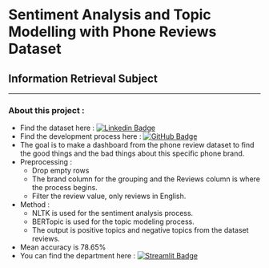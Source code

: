 # **Sentiment Analysis and Topic Modelling with Phone Reviews Dataset**
## Information Retrieval Subject

---
### About this project :
- Find the dataset here : [![Linkedin Badge](https://img.shields.io/badge/Kaggle-blue?style=flat&logo=kaggle&logoColor=white)](https://www.kaggle.com/datasets/PromptCloudHQ/amazon-reviews-unlocked-mobile-phones)
- Find the development process here : [![GitHub Badge](https://img.shields.io/badge/GitHub-grey?style=flat&logo=github&logoColor=white)](https://github.com/EDafee1/ir-learn.git)
- The goal is to make a dashboard from the phone review dataset to find the good things and the bad things about this specific phone brand.
- Preprocessing :
  - Drop empty rows
  - The brand column for the grouping and the Reviews column is where the process begins.
  - Filter the review value, only reviews in English.
- Method :
  - NLTK is used for the sentiment analysis process.
  - BERTopic is used for the topic modeling process.
  - The output is positive topics and negative topics from the dataset reviews.
- Mean accuracy is 78.65%
- You can find the department here : [![Streamlit Badge](https://img.shields.io/badge/Streamlit-red?style=flat&logo=streamlit&logoColor=white)](https://edafee1-uas-phone-review-sentiment-topics-app-0fllrg.streamlit.app/)
